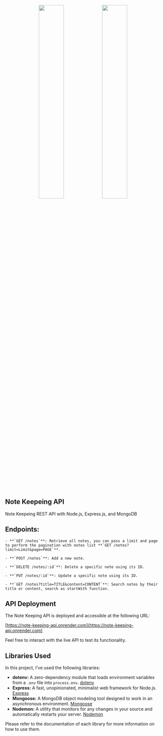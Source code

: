 <p align="center">
    <img src="https://user-images.githubusercontent.com/62269745/174906065-7bb63e14-879a-4740-849c-0821697aeec2.png#gh-light-mode-only" width="40%">
    <img src="https://user-images.githubusercontent.com/62269745/174906068-aad23112-20fe-4ec8-877f-3ee1d9ec0a69.png#gh-dark-mode-only" width="40%">
</p>

## Note Keepeing API
Note Keepeing REST API with Node.js, Express.js, and MongoDB

## Endpoints:

    - **`GET /notes`**: Retrieve all notes, you can pass a limit and page to perform the pagination with notes list **`GET /notes?limit=Limit&page=PAGE`**.
    
    - **`POST /notes`**: Add a new note.
    
    - **`DELETE /notes/:id`**: Delete a specific note using its ID.
    
    - **`PUT /notes/:id`**: Update a specific note using its ID.
    
    - **`GET /notes?title=TITLE&content=CONTENT`**: Search notes by their title or content, search as startWith function.
    
## API Deployment

The Note Keeping API is deployed and accessible at the following URL:

[https://note-keeping-api.onrender.com](https://note-keeping-api.onrender.com)

Feel free to interact with the live API to test its functionality.

 ## Libraries Used

In this project, I've used the following libraries:

- **dotenv:** A zero-dependency module that loads environment variables from a `.env` file into `process.env`. [dotenv](https://www.npmjs.com/package/dotenv)
- **Express:** A fast, unopinionated, minimalist web framework for Node.js. [Express](https://expressjs.com/)
- **Mongoose:** A MongoDB object modeling tool designed to work in an asynchronous environment. [Mongoose](https://mongoosejs.com/)
- **Nodemon:** A utility that monitors for any changes in your source and automatically restarts your server. [Nodemon](https://nodemon.io/)

Please refer to the documentation of each library for more information on how to use them.

   

